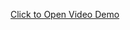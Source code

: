 [Click to Open Video Demo](https://drive.google.com/file/d/1tPDXGr1TeiVFCNE4Ggj-Iy87eWOx3T0J/view?usp=sharing)
